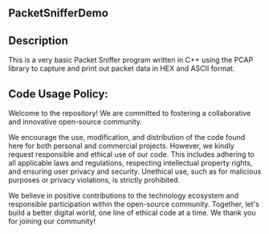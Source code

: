 ## PacketSnifferDemo

## Description

This is a very basic Packet Sniffer program written in C++ using the PCAP library to capture and print out packet data in HEX and ASCII format.

## Code Usage Policy:

Welcome to the repository! We are committed to fostering a collaborative and innovative open-source community.

We encourage the use, modification, and distribution of the code found here for both personal and commercial projects. However, we kindly request responsible and ethical use of our code. This includes adhering to all applicable laws and regulations, respecting intellectual property rights, and ensuring user privacy and security. Unethical use, such as for malicious purposes or privacy violations, is strictly prohibited.

We believe in positive contributions to the technology ecosystem and responsible participation within the open-source community. Together, let's build a better digital world, one line of ethical code at a time. We thank you for joining our community!
